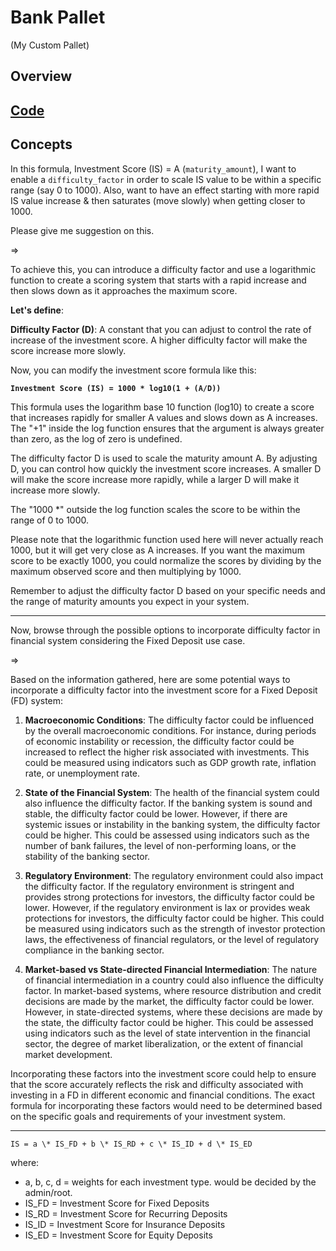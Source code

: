 # Bank Pallet

(My Custom Pallet)

## Overview

## [Code](https://github.com/abhi3700/substrate-playground/pallets/bank)

## Concepts

In this formula, Investment Score (IS) = A (`maturity_amount`), I want to enable a `difficulty_factor` in order to scale IS value to be within a specific range (say 0 to 1000). Also, want to have an effect starting with more rapid IS value increase & then saturates (move slowly) when getting closer to 1000.

Please give me suggestion on this.

=>

To achieve this, you can introduce a difficulty factor and use a logarithmic function to create a scoring system that starts with a rapid increase and then slows down as it approaches the maximum score.

**Let's define**:

**Difficulty Factor (D)**: A constant that you can adjust to control the rate of increase of the investment score. A higher difficulty factor will make the score increase more slowly.

Now, you can modify the investment score formula like this:

**`Investment Score (IS) = 1000 * log10(1 + (A/D))`**

This formula uses the logarithm base 10 function (log10) to create a score that increases rapidly for smaller A values and slows down as A increases. The "+1" inside the log function ensures that the argument is always greater than zero, as the log of zero is undefined.

The difficulty factor D is used to scale the maturity amount A. By adjusting D, you can control how quickly the investment score increases. A smaller D will make the score increase more rapidly, while a larger D will make it increase more slowly.

The "1000 \*" outside the log function scales the score to be within the range of 0 to 1000.

Please note that the logarithmic function used here will never actually reach 1000, but it will get very close as A increases. If you want the maximum score to be exactly 1000, you could normalize the scores by dividing by the maximum observed score and then multiplying by 1000.

Remember to adjust the difficulty factor D based on your specific needs and the range of maturity amounts you expect in your system.

---

Now, browse through the possible options to incorporate difficulty factor in financial system considering the Fixed Deposit use case.

=>

Based on the information gathered, here are some potential ways to incorporate a difficulty factor into the investment score for a Fixed Deposit (FD) system:

1. **Macroeconomic Conditions**: The difficulty factor could be influenced by the overall macroeconomic conditions. For instance, during periods of economic instability or recession, the difficulty factor could be increased to reflect the higher risk associated with investments. This could be measured using indicators such as GDP growth rate, inflation rate, or unemployment rate.

2. **State of the Financial System**: The health of the financial system could also influence the difficulty factor. If the banking system is sound and stable, the difficulty factor could be lower. However, if there are systemic issues or instability in the banking system, the difficulty factor could be higher. This could be assessed using indicators such as the number of bank failures, the level of non-performing loans, or the stability of the banking sector.

3. **Regulatory Environment**: The regulatory environment could also impact the difficulty factor. If the regulatory environment is stringent and provides strong protections for investors, the difficulty factor could be lower. However, if the regulatory environment is lax or provides weak protections for investors, the difficulty factor could be higher. This could be measured using indicators such as the strength of investor protection laws, the effectiveness of financial regulators, or the level of regulatory compliance in the banking sector.

4. **Market-based vs State-directed Financial Intermediation**: The nature of financial intermediation in a country could also influence the difficulty factor. In market-based systems, where resource distribution and credit decisions are made by the market, the difficulty factor could be lower. However, in state-directed systems, where these decisions are made by the state, the difficulty factor could be higher. This could be assessed using indicators such as the level of state intervention in the financial sector, the degree of market liberalization, or the extent of financial market development.

Incorporating these factors into the investment score could help to ensure that the score accurately reflects the risk and difficulty associated with investing in a FD in different economic and financial conditions. The exact formula for incorporating these factors would need to be determined based on the specific goals and requirements of your investment system.

---

`IS = a \* IS_FD + b \* IS_RD + c \* IS_ID + d \* IS_ED`

where:

- a, b, c, d = weights for each investment type. would be decided by the admin/root.
- IS_FD = Investment Score for Fixed Deposits
- IS_RD = Investment Score for Recurring Deposits
- IS_ID = Investment Score for Insurance Deposits
- IS_ED = Investment Score for Equity Deposits
